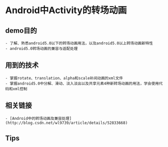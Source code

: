 # Android中Activity的转场动画

## demo目的
	- 了解、熟悉android5.0以下的转场动画用法，以及android5.0以上转场动画新特性
	- android5.0转场动画的兼容与适配处理

## 用到的技术
	- 掌握rotate、translation、alpha和scale补间动画的xml文件
	- 掌握android5.0中分解、滑动、淡入淡出以及共享元素4种新转场动画的用法，学会使用代码和xml控制

## 相关链接
	- [Android中的转场动画及兼容处理](http://blog.csdn.net/wl9739/article/details/52833668)


## Tips
	